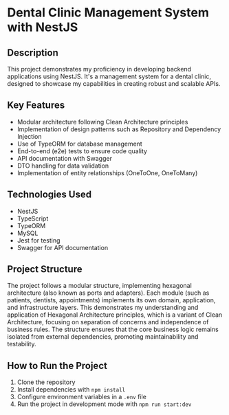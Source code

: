 # Dental Clinic Management System with NestJS

## Description

This project demonstrates my proficiency in developing backend applications using NestJS. It's a management system for a dental clinic, designed to showcase my capabilities in creating robust and scalable APIs.

## Key Features

- Modular architecture following Clean Architecture principles
- Implementation of design patterns such as Repository and Dependency Injection
- Use of TypeORM for database management
- End-to-end (e2e) tests to ensure code quality
- API documentation with Swagger
- DTO handling for data validation
- Implementation of entity relationships (OneToOne, OneToMany)

## Technologies Used

- NestJS
- TypeScript
- TypeORM
- MySQL
- Jest for testing
- Swagger for API documentation

## Project Structure

The project follows a modular structure, implementing hexagonal architecture (also known as ports and adapters). Each module (such as patients, dentists, appointments) implements its own domain, application, and infrastructure layers. This demonstrates my understanding and application of Hexagonal Architecture principles, which is a variant of Clean Architecture, focusing on separation of concerns and independence of business rules. The structure ensures that the core business logic remains isolated from external dependencies, promoting maintainability and testability.

## How to Run the Project

1. Clone the repository
2. Install dependencies with `npm install`
3. Configure environment variables in a `.env` file
4. Run the project in development mode with `npm run start:dev`
